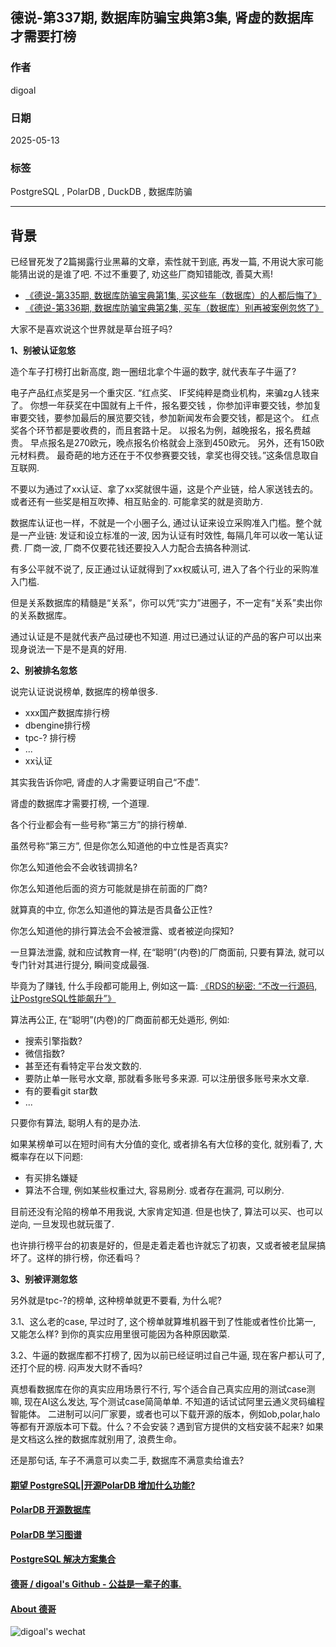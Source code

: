 ## 德说-第337期, 数据库防骗宝典第3集, 肾虚的数据库才需要打榜   
                                  
### 作者                                  
digoal                                  
                                  
### 日期                                  
2025-05-13                                
                                  
### 标签                                  
PostgreSQL , PolarDB , DuckDB , 数据库防骗       
                                  
----                                  
                                  
## 背景        
已经冒死发了2篇揭露行业黑幕的文章，索性就干到底, 再发一篇, 不用说大家可能能猜出说的是谁了吧.  不过不重要了, 劝这些厂商知错能改, 善莫大焉!   
- [《德说-第335期, 数据库防骗宝典第1集, 买这些车（数据库）的人都后悔了》](../202505/20250513_02.md)   
- [《德说-第336期, 数据库防骗宝典第2集, 买车（数据库）别再被案例忽悠了》](../202505/20250513_03.md)   
    
大家不是喜欢说这个世界就是草台班子吗?  
  
<b> 1、别被认证忽悠</b>   
  
造个车子打榜打出新高度, 跑一圈纽北拿个牛逼的数字, 就代表车子牛逼了?    
  
电子产品红点奖是另一个重灾区. “红点奖、 IF奖纯粹是商业机构，来骗zg人钱来了。 你想一年获奖在中国就有上千件，报名要交钱 ，你参加评审要交钱，参加复审要交钱，要参加最后的展览要交钱，参加新闻发布会要交钱，都是这个。 红点奖各个环节都是要收费的，而且套路十足。 以报名为例，越晚报名，报名费越贵。 早点报名是270欧元，晚点报名价格就会上涨到450欧元。 另外，还有150欧元材料费。 最奇葩的地方还在于不仅参赛要交钱，拿奖也得交钱。”这条信息取自互联网.   
  
不要以为通过了xx认证、拿了xx奖就很牛逼，这是个产业链，给人家送钱去的。或者还有一些奖是相互吹捧、相互贴金的. 可能拿奖的就是资助方.    
  
数据库认证也一样，不就是一个小圈子么, 通过认证来设立采购准入门槛。整个就是一产业链: 发证和设立标准的一波, 因为认证有时效性, 每隔几年可以收一笔认证费. 厂商一波, 厂商不仅要花钱还要投入人力配合去搞各种测试.   
  
有多公平就不说了, 反正通过认证就得到了xx权威认可, 进入了各个行业的采购准入门槛.   
   
但是关系数据库的精髓是“关系”，你可以凭“实力”进圈子，不一定有“关系”卖出你的关系数据库。   
  
通过认证是不是就代表产品过硬也不知道. 用过已通过认证的产品的客户可以出来现身说法一下是不是真的好用.      
  
<b> 2、别被排名忽悠</b>   
  
说完认证说说榜单, 数据库的榜单很多.  
- xxx国产数据库排行榜  
- dbengine排行榜  
- tpc-? 排行榜  
- ...  
- xx认证  
  
其实我告诉你吧, 肾虚的人才需要证明自己“不虚”.   
  
肾虚的数据库才需要打榜, 一个道理.   
  
各个行业都会有一些号称“第三方”的排行榜单.  
  
虽然号称“第三方”, 但是你怎么知道他的中立性是否真实?   
  
你怎么知道他会不会收钱调排名?   
  
你怎么知道他后面的资方可能就是排在前面的厂商?   
  
就算真的中立, 你怎么知道他的算法是否具备公正性?   
  
你怎么知道他的排行算法会不会被泄露、或者被逆向探知?   
  
一旦算法泄露, 就和应试教育一样, 在“聪明”(内卷)的厂商面前, 只要有算法, 就可以专门针对其进行提分, 瞬间变成最强.    
  
毕竟为了赚钱, 什么手段都可能用上, 例如这一篇: [《RDS的秘密: “不改一行源码, 让PostgreSQL性能飙升”》](../202504/20250423_03.md)    
  
算法再公正, 在“聪明”(内卷)的厂商面前都无处遁形, 例如:  
- 搜索引擎指数?   
- 微信指数?  
- 甚至还有看特定平台发文数的.   
- 要防止单一账号水文章, 那就看多账号多来源. 可以注册很多账号来水文章.   
- 有的要看git star数   
- ...  
  
只要你有算法, 聪明人有的是办法.    
  
如果某榜单可以在短时间有大分值的变化, 或者排名有大位移的变化, 就别看了, 大概率存在以下问题:  
- 有买排名嫌疑  
- 算法不合理, 例如某些权重过大, 容易刷分. 或者存在漏洞, 可以刷分.   
  
目前还没有沦陷的榜单不用我说, 大家肯定知道. 但是也快了, 算法可以买、也可以逆向, 一旦发现也就玩蛋了.    
   
也许排行榜平台的初衷是好的，但是走着走着也许就忘了初衷，又或者被老鼠屎搞坏了。这样的排行榜，你还看吗？  
  
<b> 3、别被评测忽悠</b>   
  
另外就是tpc-?的榜单, 这种榜单就更不要看, 为什么呢?  
  
3\.1、这么老的case, 早过时了, 这个榜单就算堆机器干到了性能或者性价比第一, 又能怎么样? 到你的真实应用里很可能因为各种原因歇菜.    
  
3\.2、牛逼的数据库都不打榜了, 因为以前已经证明过自己牛逼, 现在客户都认可了, 还打个屁的榜. 闷声发大财不香吗?   
  
真想看数据库在你的真实应用场景行不行, 写个适合自己真实应用的测试case测嘛, 现在AI这么发达, 写个测试case简简单单. 不知道的话试试阿里云通义灵码编程智能体。  二进制可以问厂家要，或者也可以下载开源的版本，例如ob,polar,halo等都有开源版本可下载。什么？不会安装？遇到官方提供的文档安装不起来? 如果是文档这么挫的数据库就别用了, 浪费生命。  
  
还是那句话, 车子不满意可以卖二手, 数据库不满意卖给谁去?   
    
  
  
#### [期望 PostgreSQL|开源PolarDB 增加什么功能?](https://github.com/digoal/blog/issues/76 "269ac3d1c492e938c0191101c7238216")
  
  
#### [PolarDB 开源数据库](https://openpolardb.com/home "57258f76c37864c6e6d23383d05714ea")
  
  
#### [PolarDB 学习图谱](https://www.aliyun.com/database/openpolardb/activity "8642f60e04ed0c814bf9cb9677976bd4")
  
  
#### [PostgreSQL 解决方案集合](../201706/20170601_02.md "40cff096e9ed7122c512b35d8561d9c8")
  
  
#### [德哥 / digoal's Github - 公益是一辈子的事.](https://github.com/digoal/blog/blob/master/README.md "22709685feb7cab07d30f30387f0a9ae")
  
  
#### [About 德哥](https://github.com/digoal/blog/blob/master/me/readme.md "a37735981e7704886ffd590565582dd0")
  
  
![digoal's wechat](../pic/digoal_weixin.jpg "f7ad92eeba24523fd47a6e1a0e691b59")
  
